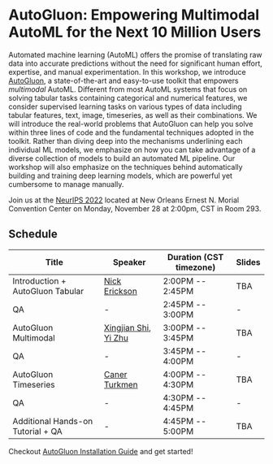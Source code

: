 # AutoGluon: Empowering Multimodal AutoML for the Next 10 Million Users

Automated machine learning (AutoML) offers the promise of translating raw data into accurate predictions without the need for 
significant human effort, expertise, and manual experimentation. In this workshop, we introduce [AutoGluon](https://github.com/awslabs/autogluon), 
a state-of-the-art and easy-to-use toolkit that empowers *multimodal* AutoML. Different from most AutoML systems that focus on solving tabular tasks 
containing categorical and numerical features, we consider supervised learning tasks on various types of data including tabular 
features, text, image, timeseries, as well as their combinations. We will introduce the real-world problems that AutoGluon can help you 
solve within three lines of code and the fundamental techniques adopted in the toolkit.
Rather than diving deep into the mechanisms underlining each individual ML models, 
we emphasize on how you can take advantage of a diverse collection of models to build an automated ML pipeline.
Our workshop will also emphasize on the techniques behind automatically building and training deep learning models, 
which are powerful yet cumbersome to manage manually.

Join us at the [NeurIPS 2022](https://nips.cc/) located at New Orleans Ernest N. Morial Convention Center on Monday, November 28 at 2:00pm, CST in 
Room 293.


## Schedule

| Title                             | Speaker                                                                               | Duration (CST timezone) | Slides | 
|-----------------------------------|---------------------------------------------------------------------------------------|-------------------------|--------|
| Introduction + AutoGluon Tabular  | [Nick Erickson](https://github.com/Innixma)                                           | 2:00PM -- 2:45PM        | TBA    |
| QA                                | -                                                                                     | 2:45PM -- 3:00PM        | -      |
| AutoGluon Multimodal              | [Xingjian Shi](https://github.com/sxjscience), [Yi Zhu](https://github.com/bryanyzhu) | 3:00PM -- 3:45PM        | TBA    |
| QA                                | -                                                                                     | 3:45PM -- 4:00PM        | -      |
| AutoGluon Timeseries              | [Caner Turkmen](https://github.com/canerturkmen)                                      | 4:00PM -- 4:30PM        | TBA    |
| QA                                | -                                                                                     | 4:30PM -- 4:45PM        | -      |
| Additional Hands-on Tutorial + QA | -                                                                                     | 4:45PM -- 5:00PM        | TBA    |


Checkout [AutoGluon Installation Guide](https://auto.gluon.ai/stable/install.html) and get started!
